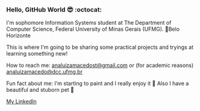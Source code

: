 ### Hello, GitHub World 😎 :octocat:


I'm sophomore Information Systems student at The Department of Computer Science, Federal University of Minas Gerais (UFMG). 📍Belo Horizonte

This is where I'm going to be sharing some practical projects and tryings at learning something new! 

How to reach me: analuizamacedost@gmail.com or (for academic reasons) analuizamacedo@dcc.ufmg.br 

Fun fact about me: I'm starting to paint and I really enjoy it 🎨 Also I have a beautiful and stuborn pet 🐶
 
[My LinkedIn](https://www.linkedin.com/in/ana-luiza-mac%C3%AAdo/)

